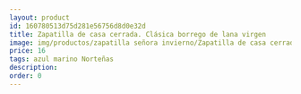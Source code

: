 ```yaml
---
layout: product
id: 160780513d75d281e56756d8d0e32d
title: Zapatilla de casa cerrada. Clásica borrego de lana virgen
image: img/productos/zapatilla señora invierno/Zapatilla de casa cerrada. Clásica borrego de lana virgen=16=azul marino Norteñas.webp
price: 16
tags: azul marino Norteñas
description: 
order: 0
---
```

